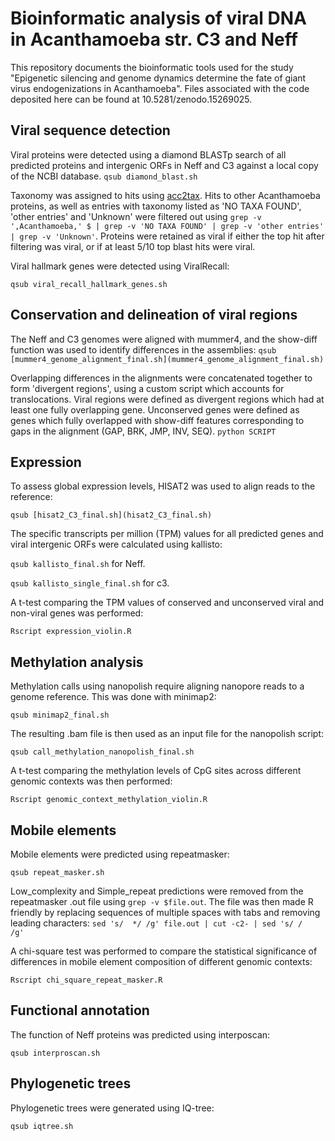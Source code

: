 # Bioinformatic analysis of viral DNA in Acanthamoeba str. C3 and Neff

This repository documents the bioinformatic tools used for the study "Epigenetic silencing and genome dynamics determine the fate of giant virus endogenizations in Acanthamoeba". Files associated with the code deposited here can be found at 10.5281/zenodo.15269025.

## Viral sequence detection

Viral proteins were detected using a diamond BLASTp search of all predicted proteins and intergenic ORFs in Neff and C3 against a local copy of the NCBI database. `qsub diamond_blast.sh`

Taxonomy was assigned to hits using [acc2tax](https://github.com/richardmleggett/acc2tax). Hits to other Acanthamoeba proteins, as well as entries with taxonomy listed as 'NO TAXA FOUND', 'other entries' and 'Unknown' were filtered out using `grep -v ',Acanthamoeba,' $ | grep -v 'NO TAXA FOUND' | grep -v 'other entries' | grep -v 'Unknown'`. Proteins were retained as viral if either the top hit after filtering was viral, or if at least 5/10 top blast hits were viral.

Viral hallmark genes were detected using ViralRecall:

`qsub viral_recall_hallmark_genes.sh`

## Conservation and delineation of viral regions

The Neff and C3 genomes were aligned with mummer4, and the show-diff function was used to identify differences in the assemblies:
`qsub [mummer4_genome_alignment_final.sh](mummer4_genome_alignment_final.sh)`

Overlapping differences in the alignments were concatenated together to form 'divergent regions', using a custom script which accounts for translocations. Viral regions were defined as divergent regions which had at least one fully overlapping gene. Unconserved genes were defined as genes which fully overlapped with show-diff features corresponding to gaps in the alignment (GAP, BRK, JMP, INV, SEQ).
`python SCRIPT`

## Expression

To assess global expression levels, HISAT2 was used to align reads to the reference:

`qsub [hisat2_C3_final.sh](hisat2_C3_final.sh)`

The specific transcripts per million (TPM) values for all predicted genes and viral intergenic ORFs were calculated using kallisto:

`qsub kallisto_final.sh` for Neff.

`qsub kallisto_single_final.sh` for c3.

A t-test comparing the TPM values of conserved and unconserved viral and non-viral genes was performed:

`Rscript expression_violin.R`

## Methylation analysis

Methylation calls using nanopolish require aligning nanopore reads to a genome reference. This was done with minimap2:

`qsub minimap2_final.sh`

The resulting .bam file is then used as an input file for the nanopolish script:

`qsub call_methylation_nanopolish_final.sh`

A t-test comparing the methylation levels of CpG sites across different genomic contexts was then performed:

`Rscript genomic_context_methylation_violin.R`

## Mobile elements

Mobile elements were predicted using repeatmasker:

`qsub repeat_masker.sh`

Low_complexity and Simple_repeat predictions were removed from the repeatmasker .out file using `grep -v $file.out`. The file was then made R friendly by replacing sequences of multiple spaces with tabs and removing leading characters: `sed 's/  */ /g' file.out | cut -c2- | sed 's/ /       /g'`

A chi-square test was performed to compare the statistical significance of differences in mobile element composition of different genomic contexts:

`Rscript chi_square_repeat_masker.R`

## Functional annotation

The function of Neff proteins was predicted using interposcan:

`qsub interproscan.sh`

## Phylogenetic trees

Phylogenetic trees were generated using IQ-tree:

`qsub iqtree.sh`
